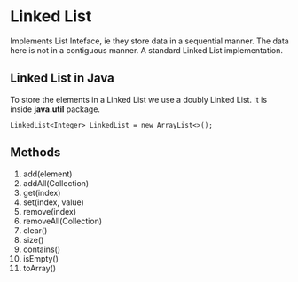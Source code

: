 # Linked List

Implements List Inteface, ie they store data in a sequential manner. The data here is not in a contiguous manner. A standard Linked List implementation.

## Linked List in Java

To store the elements in a Linked List we use a doubly Linked List. It is inside **java.util** package.

```
LinkedList<Integer> LinkedList = new ArrayList<>();
```

## Methods

1. add(element)
2. addAll(Collection)
3. get(index)
4. set(index, value)
5. remove(index)
6. removeAll(Collection)
7. clear()
8. size()
9. contains()
10. isEmpty()
11. toArray()